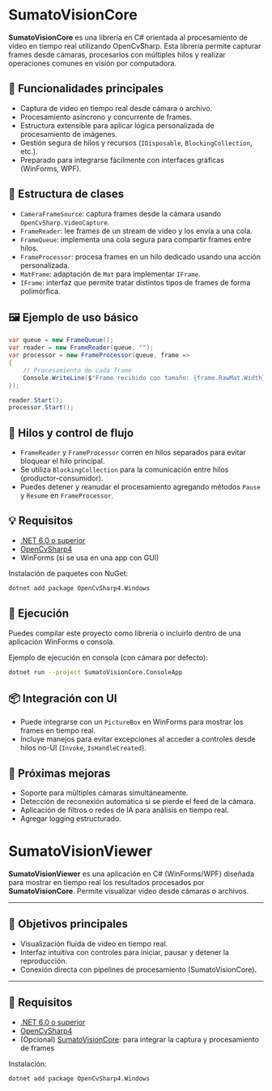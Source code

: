 # SumatoVisionCore

**SumatoVisionCore** es una librería en C# orientada al procesamiento de video en tiempo real utilizando OpenCvSharp. Esta librería permite capturar frames desde cámaras, procesarlos con múltiples hilos y realizar operaciones comunes en visión por computadora.

## 🚀 Funcionalidades principales

- Captura de video en tiempo real desde cámara o archivo.
- Procesamiento asíncrono y concurrente de frames.
- Estructura extensible para aplicar lógica personalizada de procesamiento de imágenes.
- Gestión segura de hilos y recursos (`IDisposable`, `BlockingCollection`, etc.).
- Preparado para integrarse fácilmente con interfaces gráficas (WinForms, WPF).

## 🧱 Estructura de clases

- `CameraFrameSource`: captura frames desde la cámara usando `OpenCvSharp.VideoCapture`.
- `FrameReader`: lee frames de un stream de video y los envía a una cola.
- `FrameQueue`: implementa una cola segura para compartir frames entre hilos.
- `FrameProcessor`: procesa frames en un hilo dedicado usando una acción personalizada.
- `MatFrame`: adaptación de `Mat` para implementar `IFrame`.
- `IFrame`: interfaz que permite tratar distintos tipos de frames de forma polimórfica.

## 🖼️ Ejemplo de uso básico

```csharp
var queue = new FrameQueue();
var reader = new FrameReader(queue, "");
var processor = new FrameProcessor(queue, frame =>
{
    // Procesamiento de cada frame
    Console.WriteLine($"Frame recibido con tamaño: {frame.RawMat.Width}x{frame.RawMat.Height}");
});

reader.Start();
processor.Start();
```

## 🧵 Hilos y control de flujo

- `FrameReader` y `FrameProcessor` corren en hilos separados para evitar bloquear el hilo principal.
- Se utiliza `BlockingCollection` para la comunicación entre hilos (productor-consumidor).
- Puedes detener y reanudar el procesamiento agregando métodos `Pause` y `Resume` en `FrameProcessor`.

## 💡 Requisitos

- [.NET 6.0 o superior](https://dotnet.microsoft.com/)
- [OpenCvSharp4](https://www.nuget.org/packages/OpenCvSharp4.Windows/)
- WinForms (si se usa en una app con GUI)

Instalación de paquetes con NuGet:

```bash
dotnet add package OpenCvSharp4.Windows
```

## 🧪 Ejecución

Puedes compilar este proyecto como librería o incluirlo dentro de una aplicación WinForms o consola.

Ejemplo de ejecución en consola (con cámara por defecto):
```bash
dotnet run --project SumatoVisionCore.ConsoleApp
```

## 📦 Integración con UI

- Puede integrarse con un `PictureBox` en WinForms para mostrar los frames en tiempo real.
- Incluye manejos para evitar excepciones al acceder a controles desde hilos no-UI (`Invoke`, `IsHandleCreated`).

## 🔧 Próximas mejoras

- Soporte para múltiples cámaras simultáneamente.
- Detección de reconexión automática si se pierde el feed de la cámara.
- Aplicación de filtros o redes de IA para análisis en tiempo real.
- Agregar logging estructurado.


# SumatoVisionViewer

**SumatoVisionViewer** es una aplicación en C# (WinForms/WPF) diseñada para mostrar en tiempo real los resultados procesados por **SumatoVisionCore**. Permite visualizar video desde cámaras o archivos.

---

## 🎯 Objetivos principales

- Visualización fluida de video en tiempo real.
- Interfaz intuitiva con controles para iniciar, pausar y detener la reproducción.
- Conexión directa con pipelines de procesamiento (SumatoVisionCore).

---

## 🚦 Requisitos

- [.NET 6.0 o superior](https://dotnet.microsoft.com/)
- [OpenCvSharp4](https://www.nuget.org/packages/OpenCvSharp4.Windows/)
- (Opcional) [SumatoVisionCore](../SumatoVisionCore): para integrar la captura y procesamiento de frames

Instalación:

```bash
dotnet add package OpenCvSharp4.Windows
```

